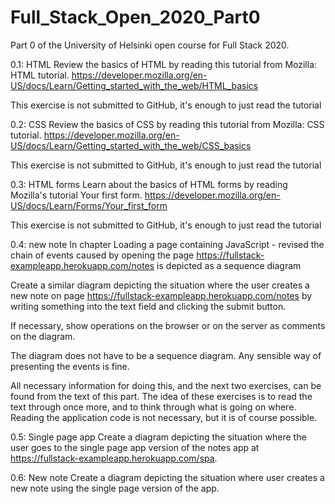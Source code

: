 # Full_Stack_Open_2020_Part0
Part 0 of the University of Helsinki open course for Full Stack 2020.

0.1: HTML
Review the basics of HTML by reading this tutorial from Mozilla: HTML tutorial.
https://developer.mozilla.org/en-US/docs/Learn/Getting_started_with_the_web/HTML_basics

This exercise is not submitted to GitHub, it's enough to just read the tutorial

0.2: CSS
Review the basics of CSS by reading this tutorial from Mozilla: CSS tutorial.
https://developer.mozilla.org/en-US/docs/Learn/Getting_started_with_the_web/CSS_basics

This exercise is not submitted to GitHub, it's enough to just read the tutorial

0.3: HTML forms
Learn about the basics of HTML forms by reading Mozilla's tutorial Your first form.
https://developer.mozilla.org/en-US/docs/Learn/Forms/Your_first_form

This exercise is not submitted to GitHub, it's enough to just read the tutorial

0.4: new note
In chapter Loading a page containing JavaScript - revised the chain of events caused by opening the page https://fullstack-exampleapp.herokuapp.com/notes is depicted as a sequence diagram

Create a similar diagram depicting the situation where the user creates a new note on page https://fullstack-exampleapp.herokuapp.com/notes by writing something into the text field and clicking the submit button.

If necessary, show operations on the browser or on the server as comments on the diagram.

The diagram does not have to be a sequence diagram. Any sensible way of presenting the events is fine.

All necessary information for doing this, and the next two exercises, can be found from the text of this part. The idea of these exercises is to read the text through once more, and to think through what is going on where. Reading the application code is not necessary, but it is of course possible.

0.5: Single page app
Create a diagram depicting the situation where the user goes to the single page app version of the notes app at https://fullstack-exampleapp.herokuapp.com/spa.

0.6: New note
Create a diagram depicting the situation where user creates a new note using the single page version of the app.
